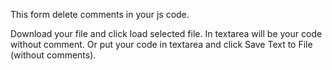This form delete comments in your js code.

Download your file and click load selected file. In textarea will be your code without comment.
Or put your code in textarea and click Save Text to File (without comments).
